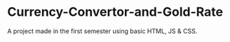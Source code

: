 # Currency-Convertor-and-Gold-Rate
A project made in the first semester using basic HTML, JS &amp; CSS.
